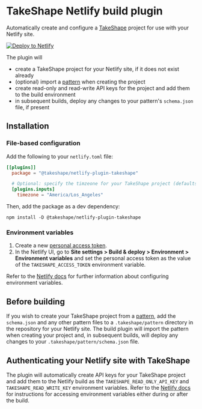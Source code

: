 # TakeShape Netlify build plugin

Automatically create and configure a [TakeShape](https://www.takeshape.io/) project for use with your Netlify site.

[![Deploy to Netlify](https://www.netlify.com/img/deploy/button.svg)](https://app.netlify.com/start/deploy?repository=https://github.com/takeshape/netlify-plugin-takeshape)

The plugin will
- create a TakeShape project for your Netlify site, if it does not exist already
- (optional) import a [pattern](https://app.takeshape.io/docs/import-export/patterns) when creating the project
- create read-only and read-write API keys for the project and add them to the build environment
- in subsequent builds, deploy any changes to your pattern's `schema.json` file, if present

## Installation

### File-based configuration

Add the following to your `netlify.toml` file:
```toml
[[plugins]]
  package = "@takeshape/netlify-plugin-takeshape"

  # Optional: specify the timzeone for your TakeShape project (defaults to "America/New_York")
  [plugins.inputs]
    timezone = "America/Los_Angeles"
```

Then, add the package as a dev dependency:
```
npm install -D @takeshape/netlify-plugin-takeshape
```

### Environment variables

1. Create a new [personal access token](https://app.takeshape.io/personal-access-tokens).
2. In the Netlify UI, go to **Site settings > Build & deploy > Environment > Environment variables** and set the personal access token as the value of the `TAKESHAPE_ACCESS_TOKEN` environment variable.

Refer to the [Netlify docs](https://docs.netlify.com/configure-builds/environment-variables/) for further information about configuring environment variables.

## Before building

If you wish to create your TakeShape project from a [pattern](https://app.takeshape.io/docs/import-export/patterns), add the `schema.json` and any other pattern files to a `.takeshape/pattern` directory in the repository for your Netlify site. The build plugin will import the pattern when creating your project and, in subsequent builds, will deploy any changes to your `.takeshape/pattern/schema.json` file.

## Authenticating your Netlify site with TakeShape

The plugin will automatically create API keys for your TakeShape project and add them to the Netlify build as the `TAKESHAPE_READ_ONLY_API_KEY` and `TAKESHAPE_READ_WRITE_KEY` environment variables. Refer to the [Netlify docs](https://docs.netlify.com/configure-builds/environment-variables/#access-variables) for instructions for accessing environment variables either during or after the build.